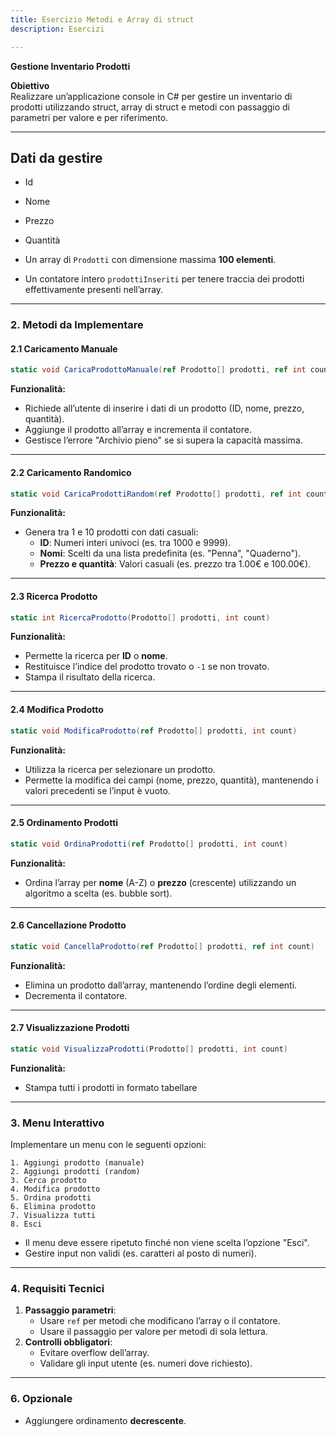 ```yaml
---
title: Esercizio Metodi e Array di struct
description: Esercizi

---
```


**Gestione Inventario Prodotti**  

**Obiettivo**  
Realizzare un’applicazione console in C# per gestire un inventario di prodotti utilizzando struct, array di struct e metodi con passaggio di parametri per valore e per riferimento.  

---

## Dati da gestire

- Id
- Nome
- Prezzo
- Quantità

- Un array di `Prodotti` con dimensione massima **100 elementi**.  
- Un contatore intero `prodottiInseriti` per tenere traccia dei prodotti effettivamente presenti nell’array.  

---

### **2. Metodi da Implementare**  

#### **2.1 Caricamento Manuale**  

```csharp
static void CaricaProdottoManuale(ref Prodotto[] prodotti, ref int count)
```  

**Funzionalità:**  

- Richiede all’utente di inserire i dati di un prodotto (ID, nome, prezzo, quantità).  
- Aggiunge il prodotto all’array e incrementa il contatore.  
- Gestisce l’errore "Archivio pieno" se si supera la capacità massima.  

---

#### **2.2 Caricamento Randomico**  

```csharp
static void CaricaProdottiRandom(ref Prodotto[] prodotti, ref int count)
```  

**Funzionalità:**  

- Genera tra 1 e 10 prodotti con dati casuali:  
  - **ID**: Numeri interi univoci (es. tra 1000 e 9999).  
  - **Nomi**: Scelti da una lista predefinita (es. "Penna", "Quaderno").  
  - **Prezzo e quantità**: Valori casuali (es. prezzo tra 1.00€ e 100.00€).  

---

#### **2.3 Ricerca Prodotto**

```csharp
static int RicercaProdotto(Prodotto[] prodotti, int count)
```  

**Funzionalità:**  

- Permette la ricerca per **ID** o **nome**.  
- Restituisce l’indice del prodotto trovato o `-1` se non trovato.  
- Stampa il risultato della ricerca.  

---

#### **2.4 Modifica Prodotto**  

```csharp
static void ModificaProdotto(ref Prodotto[] prodotti, int count)

```  

**Funzionalità:**

- Utilizza la ricerca per selezionare un prodotto.  
- Permette la modifica dei campi (nome, prezzo, quantità), mantenendo i valori precedenti se l’input è vuoto.  

---

#### **2.5 Ordinamento Prodotti**  

```csharp
static void OrdinaProdotti(ref Prodotto[] prodotti, int count)
```  

**Funzionalità:**  

- Ordina l’array per **nome** (A-Z) o **prezzo** (crescente) utilizzando un algoritmo a scelta (es. bubble sort).  

---

#### **2.6 Cancellazione Prodotto**  

```csharp
static void CancellaProdotto(ref Prodotto[] prodotti, ref int count)
```  

**Funzionalità:**  

- Elimina un prodotto dall’array, mantenendo l’ordine degli elementi.  
- Decrementa il contatore.  

---

#### **2.7 Visualizzazione Prodotti**

```csharp
static void VisualizzaProdotti(Prodotto[] prodotti, int count)
```  

**Funzionalità:**  

- Stampa tutti i prodotti in formato tabellare

---

### **3. Menu Interattivo**  

Implementare un menu con le seguenti opzioni:

```
1. Aggiungi prodotto (manuale)
2. Aggiungi prodotti (random)
3. Cerca prodotto
4. Modifica prodotto
5. Ordina prodotti
6. Elimina prodotto
7. Visualizza tutti
8. Esci

```  

- Il menu deve essere ripetuto finché non viene scelta l’opzione "Esci".  
- Gestire input non validi (es. caratteri al posto di numeri).  

---

### **4. Requisiti Tecnici**  

1. **Passaggio parametri**:  
   - Usare `ref` per metodi che modificano l’array o il contatore.  
   - Usare il passaggio per valore per metodi di sola lettura.  
2. **Controlli obbligatori**:  
   - Evitare overflow dell’array.  
   - Validare gli input utente (es. numeri dove richiesto).  

---

### **6. Opzionale**  

- Aggiungere ordinamento **decrescente**.  
